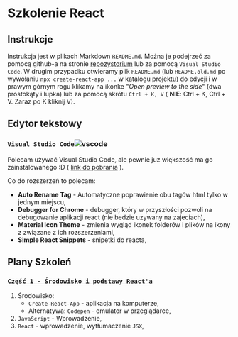 # Szkolenie React

## Instrukcje

Instrukcja jest w plikach Markdown `README.md`. Można je podejrzeć za pomocą github-a na stronie [repozystorium](https://github.com/dkrzysztof/szkolenie-react-kredek) lub za pomocą `Visual Studio Code`.
W drugim przypadku otwieramy plik `README.md` (lub `README.old.md` po wywołaniu `npx create-react-app ...` w katalogu projektu) do edycji i w prawym górnym rogu klikamy na ikonke "_Open preview to the side_" (dwa prostokąty i lupka) lub za pomocą skrótu `Ctrl + K, V` ( **NIE**: Ctrl + K, Ctrl + V. Zaraz po K kliknij V).

## Edytor tekstowy

### `Visual Studio Code`<span style="height:1em">![vscode](https://upload.wikimedia.org/wikipedia/commons/thumb/9/9a/Visual_Studio_Code_1.35_icon.svg/256px-Visual_Studio_Code_1.35_icon.svg.png)</span>

Polecam używać Visual Studio Code, ale pewnie juz większość ma go zainstalowanego :D ( [link do pobrania](https://code.visualstudio.com/) ).

Co do rozszerzeń to polecam:

-   **Auto Rename Tag** - Automatyczne poprawienie obu tagów html tylko w jednym miejscu,
-   **Debugger for Chrome** - debugger, który w przyszłości pozwoli na debugowanie aplikacji react (nie bedzie uzywany na zajeciach),
-   **Material Icon Theme** - zmienia wygląd ikonek folderów i plików na ikony z związane z ich rozszerzeniami,
-   **Simple React Snippets** - snipetki do reacta,

## Plany Szkoleń

### [`Część 1 - Środowisko i podstawy React'a`](https://github.com/dkrzysztof/szkolenie-react/tree/master/part-1)

1. Środowisko:
    - `Create-React-App` - aplikacja na komputerze,
    - Alternatywa: `Codepen` - emulator w przeglądarce,
2. `JavaScript` - Wprowadzenie,
3. `React` - wprowadzenie, wytłumaczenie `JSX`,
